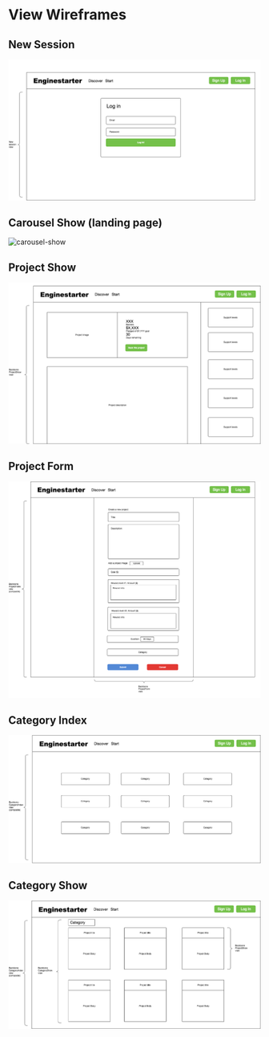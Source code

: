 # View Wireframes

## New Session
![new-session]

## Carousel Show (landing page)
![carousel-show]

## Project Show
![project-show]

## Project Form
![project-form]

## Category Index
![category-index]

## Category Show
![category-show]


[new-session]: ./wireframes/new_session_page.png
[carousel-show]: ./wireframes/carousel.page.png
[project-show]: ./wireframes/project_show_page.png
[project-form]: ./wireframes/project_form_page.png
[category-index]: ./wireframes/category_index_page.png
[category-show]: ./wireframes/category_show_page.png
